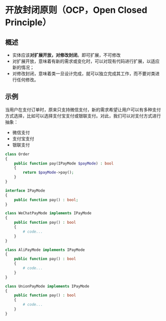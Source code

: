 # 开放封闭原则（OCP，Open Closed Principle）

## 概述

* 实体应该**对扩展开放，对修改封闭**。即可扩展，不可修改
* 对扩展开放，意味着有新的需求或变化时，可以对现有代码进行扩展，以适应新的情况；
* 对修改封闭，意味着类一旦设计完成，就可以独立完成其工作，而不要对类进行任何修改。

## 示例

当用户在支付订单时，原来只支持微信支付，新的需求希望让用户可以有多种支付方式选择，比如可以选择支付宝支付或银联支付。对此，我们可以对支付方式进行抽象：

* 微信支付
* 支付宝支付
* 银联支付

```php
class Order
{
    public function pay(IPayMode $payMode) : bool
    {
        return $payMode->pay();
    }
}

interface IPayMode
{
    public function pay() : bool;
}

class WeChatPayMode implements IPayMode
{
    public function pay() : bool
    {
        # code...
    }
}

class AliPayMode implements IPayMode
{
    public function pay() : bool
    {
        # code...
    }
}

class UnionPayMode implements IPayMode
{
    public function pay() : bool
    {
        # code...
    }
}
```